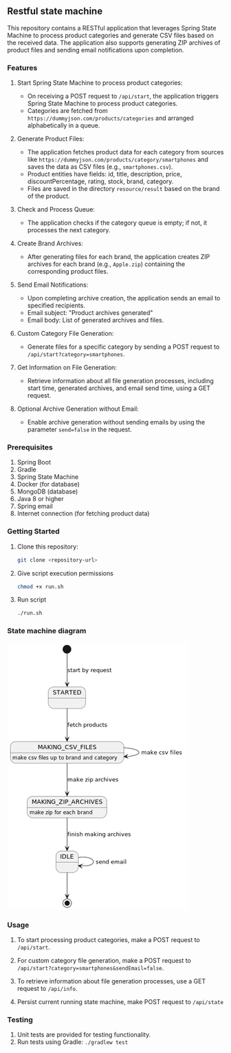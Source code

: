 ## Restful state machine

This repository contains a RESTful application that leverages Spring State Machine to process product categories and generate CSV files based on the received data. The application also supports generating ZIP archives of product files and sending email notifications upon completion.

### Features

1. Start Spring State Machine to process product categories:
    - On receiving a POST request to `/api/start`, the application triggers Spring State Machine to process product categories.
    - Categories are fetched from `https://dummyjson.com/products/categories` and arranged alphabetically in a queue.

2. Generate Product Files:
    - The application fetches product data for each category from sources like `https://dummyjson.com/products/category/smartphones` and saves the data as CSV files (e.g., `smartphones.csv`).
    - Product entities have fields: id, title, description, price, discountPercentage, rating, stock, brand, category.
    - Files are saved in the directory `resource/result` based on the brand of the product.

3. Check and Process Queue:
    - The application checks if the category queue is empty; if not, it processes the next category.

4. Create Brand Archives:
    - After generating files for each brand, the application creates ZIP archives for each brand (e.g., `Apple.zip`) containing the corresponding product files.

5. Send Email Notifications:
    - Upon completing archive creation, the application sends an email to specified recipients.
    - Email subject: "Product archives generated"
    - Email body: List of generated archives and files.

6. Custom Category File Generation:
    - Generate files for a specific category by sending a POST request to `/api/start?category=smartphones`.

7. Get Information on File Generation:
    - Retrieve information about all file generation processes, including start time, generated archives, and email send time, using a GET request.

8. Optional Archive Generation without Email:
    - Enable archive generation without sending emails by using the parameter `send=false` in the request.

### Prerequisites

1. Spring Boot
2. Gradle
3. Spring State Machine
4. Docker (for database)
5. MongoDB (database)
6. Java 8 or higher
7. Spring email
8. Internet connection (for fetching product data)

### Getting Started

1. Clone this repository:

   ```sh
   git clone <repository-url>
   ```

2. Give script execution permissions
   ```sh
   chmod +x run.sh
   ```

3. Run script
   ```sh
   ./run.sh
   ```

### State machine diagram

![](/uml/StateMachineUML.png)


### Usage

1. To start processing product categories, make a POST request to `/api/start`.

2. For custom category file generation, make a POST request to `/api/start?category=smartphones&sendEmail=false`.

3. To retrieve information about file generation processes, use a GET request to `/api/info`.

4. Persist current running state machine, make POST request to `/api/state`

### Testing

1. Unit tests are provided for testing functionality.
2. Run tests using Gradle: `./gradlew test`
